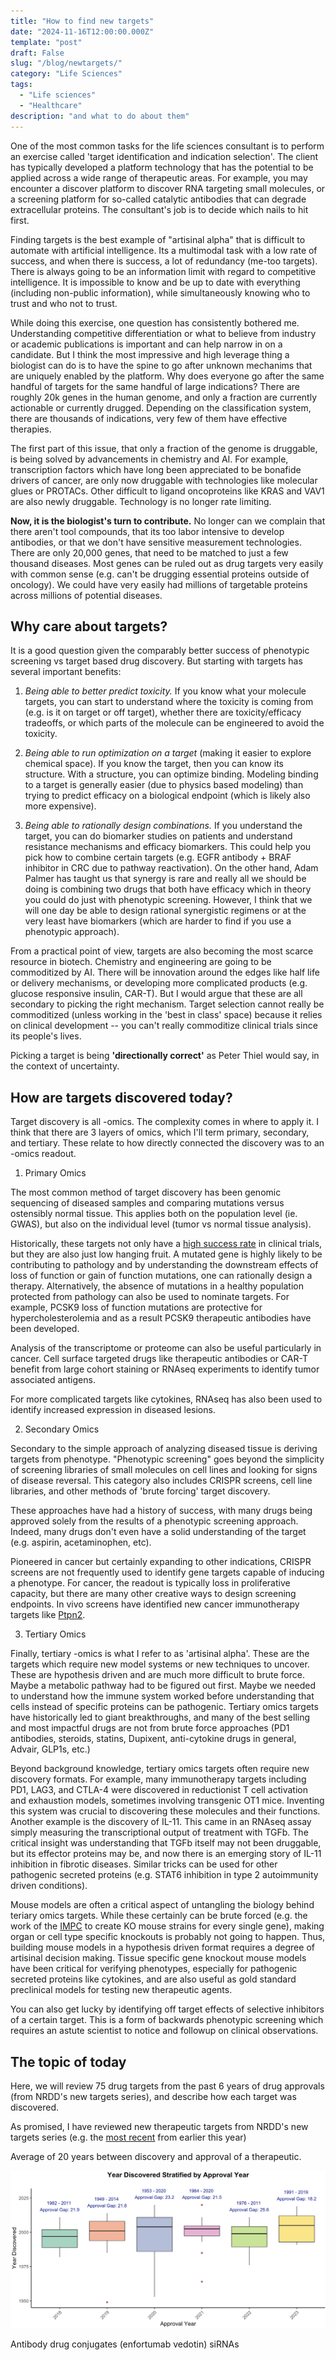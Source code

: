 ```yaml
---
title: "How to find new targets"
date: "2024-11-16T12:00:00.000Z"
template: "post"
draft: False
slug: "/blog/newtargets/"
category: "Life Sciences"
tags:
  - "Life sciences"
  - "Healthcare"
description: "and what to do about them"
---
```


One of the most common tasks for the life sciences consultant is to perform an exercise called 'target identification and indication selection'. The client has typically developed a platform technology that has the potential to be applied across a wide range of therapeutic areas. For example, you may encounter a discover platform to discover RNA targeting small molecules, or a screening platform for so-called catalytic antibodies that can degrade extracellular proteins. The consultant's job is to decide which nails to hit first. 

Finding targets is the best example of "artisinal alpha" that is difficult to automate with artificial intelligence. Its a multimodal task with a low rate of success, and when there is success, a lot of redundancy (me-too targets). There is always going to be an information limit with regard to competitive intelligence. It is impossible to know and be up to date with everything (including non-public information), while simultaneously knowing who to trust and who not to trust.

While doing this exercise, one question has consistently bothered me. Understanding competitive differentiation or what to believe from industry or academic publications is important and can help narrow in on a candidate. But I think the most impressive and high leverage thing a biologist can do is to have the spine to go after unknown mechanims that are uniquely enabled by the platform. Why does everyone go after the same handful of targets for the same handful of large indications? There are roughly 20k genes in the human genome, and only a fraction are currently actionable or currently drugged. Depending on the classification system, there are thousands of indications, very few of them have effective therapies. 

The first part of this issue, that only a fraction of the genome is druggable, is being solved by advancements in chemistry and AI. For example, transcription factors which have long been appreciated to be bonafide drivers of cancer, are only now druggable with technologies like molecular glues or PROTACs. Other difficult to ligand oncoproteins like KRAS and VAV1 are also newly druggable. Technology is no longer rate limiting.

__Now, it is the biologist's turn to contribute.__ No longer can we complain that there aren't tool compounds, that its too labor intensive to develop antibodies, or that we don't have sensitive measurement technologies. There are only 20,000 genes, that need to be matched to just a few thousand diseases. Most genes can be ruled out as drug targets very easily with common sense (e.g. can't be drugging essential proteins outside of oncology). We could have very easily had millions of targetable proteins across millions of potential diseases.

## Why care about targets?

It is a good question given the comparably better success of phenotypic screening vs target based drug discovery. But starting with targets has several important benefits:

1. _Being able to better predict toxicity._ If you know what your molecule targets, you can start to understand where the toxicity is coming from (e.g. is it on target or off target), whether there are toxicity/efficacy tradeoffs, or which parts of the molecule can be engineered to avoid the toxicity.

2. _Being able to run optimization on a target_ (making it easier to explore chemical space). If you know the target, then you can know its structure. With a structure, you can optimize binding. Modeling binding to a target is generally easier (due to physics based modeling) than trying to predict efficacy on a biological endpoint (which is likely also more expensive).

3. _Being able to rationally design combinations._ If you understand the target, you can do biomarker studies on patients and understand resistance mechanisms and efficacy biomarkers. This could help you pick how to combine certain targets (e.g. EGFR antibody + BRAF inhibitor in CRC due to pathway reactivation). On the other hand, Adam Palmer has taught us that synergy is rare and really all we should be doing is combining two drugs that both have efficacy which in theory you could do just with phenotypic screening. However, I think that we will one day be able to design rational synergistic regimens or at the very least have biomarkers (which are harder to find if you use a phenotypic approach). 

From a practical point of view, targets are also becoming the most scarce resource in biotech. Chemistry and engineering are going to be commoditized by AI. There will be innovation around the edges like half life or delivery mechanisms, or developing more complicated products (e.g. glucose responsive insulin, CAR-T). But I would argue that these are all secondary to picking the right mechanism. Target selection cannot really be commoditized (unless working in the 'best in class' space) because it relies on clinical development -- you can't really commoditize clinical trials since its people's lives.

Picking a target is being __'directionally correct'__ as Peter Thiel would say, in the context of uncertainty.

## How are targets discovered today?

Target discovery is all -omics. The complexity comes in where to apply it. I think that there are 3 layers of omics, which I'll term primary, secondary, and tertiary. These relate to how directly connected the discovery was to an -omics readout.

1. Primary Omics 

The most common method of target discovery has been genomic sequencing of diseased samples and comparing mutations versus ostensibly normal tissue. This applies both on the population level (ie. GWAS), but also on the individual level (tumor vs normal tissue analysis). 

Historically, these targets not only have a [high success rate](https://www.nature.com/articles/s41586-024-07316-0) in clinical trials, but they are also just low hanging fruit. A mutated gene is highly likely to be contributing to pathology and by understanding the downstream effects of loss of function or gain of function mutations, one can rationally design a therapy. Alternatively, the absence of mutations in a healthy population protected from pathology can also be used to nominate targets. For example, PCSK9 loss of function mutations are protective for hypercholesterolemia and as a result PCSK9 therapeutic antibodies have been developed.

Analysis of the transcriptome or proteome can also be useful particularly in cancer. Cell surface targeted drugs like therapeutic antibodies or CAR-T benefit from large cohort staining or RNAseq experiments to identify tumor associated antigens.

For more complicated targets like cytokines, RNAseq has also been used to identify increased expression in diseased lesions. 

2. Secondary Omics

Secondary to the simple approach of analyzing diseased tissue is deriving targets from phenotype. "Phenotypic screening" goes beyond the simplicity of screening libraries of small molecules on cell lines and looking for signs of disease reversal. This category also includes CRISPR screens, cell line libraries, and other methods of 'brute forcing' target discovery.

These approaches have had a history of success, with many drugs being approved solely from the results of a phenotypic screening approach. Indeed, many drugs don't even have a solid understanding of the target (e.g. aspirin, acetaminophen, etc). 

Pioneered in cancer but certainly expanding to other indications, CRISPR screens are not frequently used to identify gene targets capable of inducing a phenotype. For cancer, the readout is typically loss in proliferative capacity, but there are many other creative ways to design screening endpoints. In vivo screens have identified new cancer immunotherapy targets like [Ptpn2](https://www.nature.com/articles/nature23270).

3. Tertiary Omics

Finally, tertiary -omics is what I refer to as 'artisinal alpha'. These are the targets which require new model systems or new techniques to uncover. These are hypothesis driven and are much more difficult to brute force. Maybe a metabolic pathway had to be figured out first. Maybe we needed to understand how the immune system worked before understanding that cells instead of specific proteins can be pathogenic. Tertiary omics targets have historically led to giant breakthroughs, and many of the best selling and most impactful drugs are not from brute force approaches (PD1 antibodies, steroids, statins, Dupixent, anti-cytokine drugs in general, Advair, GLP1s, etc.)

Beyond background knowledge, tertiary omics targets often require new discovery formats. For example, many immunotherapy targets including PD1, LAG3, and CTLA-4 were discovered in reductionist T cell activation and exhaustion models, sometimes involving transgenic OT1 mice. Inventing this system was crucial to discovering these molecules and their functions. Another example is the discovery of IL-11. This came in an RNAseq assay simply measuring the transcriptional output of treatment with TGFb. The critical insight was understanding that TGFb itself may not been druggable, but its effector proteins may be, and now there is an emerging story of IL-11 inhibition in fibrotic diseases. Similar tricks can be used for other pathogenic secreted proteins (e.g. STAT6 inhibition in type 2 autoimmunity driven conditions).

Mouse models are often a critical aspect of untangling the biology behind teriary omics targets. While these certainly can be brute forced (e.g. the work of the [IMPC](https://www.mousephenotype.org/) to create KO mouse strains for every single gene), making organ or cell type specific knockouts is probably not going to happen. Thus, building mouse models in a hypothesis driven format requires a degree of artisinal decision making. Tissue specific gene knockout mouse models have been critical for verifying phenotypes, especially for pathogenic secreted proteins like cytokines, and are also useful as gold standard preclinical models for testing new therapeutic agents.

You can also get lucky by identifying off target effects of selective inhibitors of a certain target. This is a form of backwards phenotypic screening which requires an astute scientist to notice and followup on clinical observations.

## The topic of today

Here, we will review 75 drug targets from the past 6 years of drug approvals (from NRDD's new targets series), and describe how each target was discovered. 

As promised, I have reviewed new therapeutic targets from NRDD's new targets series (e.g. the [most recent](https://www.nature.com/articles/d41573-024-00057-9) from earlier this year)



Average of 20 years between discovery and approval of a therapeutic. 

![approval gap](approval_gap.jpg "approval gap")


Antibody drug conjugates (enfortumab vedotin)
siRNAs




